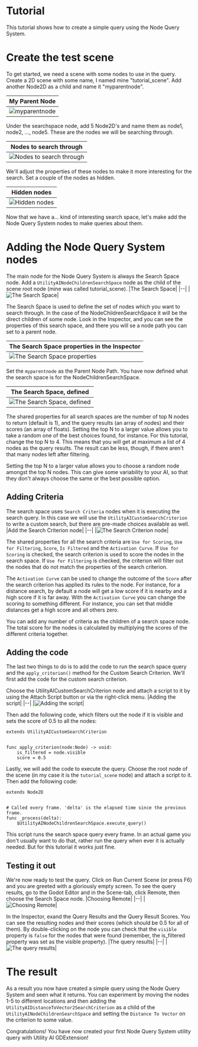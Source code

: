 # Tutorial
This tutorial shows how to create a simple query using the Node Query System.

# Create the test scene
To get started, we need a scene with some nodes to use in the query. Create a 2D scene with some name, I named mine "tutorial_scene". Add another Node2D as a child and name it "myparentnode".

|My Parent Node|
|--|
|![myparentnode](tutorial_3_pic_1.png)|

Under the searchspace node, add 5 Node2D's and name them as node1, node2, ..., node5. These are the nodes we will be searching through. 

|Nodes to search through|
|--|
|![Nodes to search through](tutorial_3_pic_2.png)|

We'll adjust the properties of these nodes to make it more interesting for the search. Set a couple of the nodes as hidden.

|Hidden nodes|
|--|
|![Hidden nodes](tutorial_3_pic_3.png)|

Now that we have a... kind of interesting search space, let's make add the Node Query System nodes to make queries about them.

# Adding the Node Query System nodes
The main node for the Node Query System is always the Search Space node. Add a `UtilityAINodeChildrenSearchSpace` node as the child of the scene root node (mine was called tutorial_scene). 
|The Search Space|
|--|
|![The Search Space](tutorial_3_pic_4.png)|

The Search Space is used to define the set of nodes which you want to search through. In the case of the NodeChildrenSearchSpace it will be the direct children of some node. Look in the Inspector, and you can see the properties of this search space, and there you will se a node path you can set to a parent node.

|The Search Space properties in the Inspector|
|--|
|![The Search Space properties](tutorial_3_pic_5.png)|

Set the `myparentnode` as the Parent Node Path. You have now defined what the search space is for the NodeChildrenSearchSpace.

|The Search Space, defined|
|--|
|![The Search Space, defined](tutorial_3_pic_6.png)|

The shared properties for all search spaces are the number of top N nodes to return (default is 1), and the query results (an array of nodes) and their scores (an array of floats). Setting the top N to a larger value allows you to take a random one of the best choices found, for instance. For this tutorial, change the top N to 4. This means that you will get at maximum a list of 4 nodes as the query results. The result can be less, though, if there aren't that many nodes left after filtering. 

Setting the top N to a larger value allows you to choose a random node amongst the top N nodes. This can give some variability to your AI, so that they don't always choose the same or the best possible option. 


## Adding Criteria

The search space uses `Search Criteria` nodes when it is executing the search query. In this case we will use the `UtilityAICustomSearchCriterion` to write a custom search, but there are pre-made choices available as well.
|Add the Search Criterion node|
|--|
|![The Search Criterion node](tutorial_3_pic_7.png)|

The shared properties for all the search criteria are `Use for Scoring`, `Use for Filtering`, `Score`, `Is Filtered` and the `Activation Curve`. If `Use for Scoring` is checked, the search criterion is used to score the nodes in the search space. If `Use for Filtering` is checked, the criterion will filter out the nodes that do not match the properties of the search criterion. 

The `Activation Curve` can be used to change the outcome of the `Score` after the search criterion has applied its rules to the node. For instance, for a distance search, by default a node will get a low score if it is nearby and a high score if it is far away. With the `Activation Curve` you can change the scoring to something different. For instance, you can set that middle distances get a high score and all others zero.

You can add any number of criteria as the children of a search space node. The total score for the nodes is calculated by multiplying the scores of the different criteria together.


## Adding the code
The last two things to do is to add the code to run the search space query and the `apply_criterion()` method for the Custom Search Criterion. We'll first add the code for the custom search criterion.

Choose the UtilityAICustomSearchCriterion node and attach a script to it by using the Attach Script button or via the right-click menu.
|Adding the script|
|--|
|![Adding the script](tutorial_3_pic_8.png)|

Then add the following code, which filters out the node if it is visible and sets the score of 0.5 to all the nodes:

```gdscript
extends UtilityAICustomSearchCriterion


func apply_criterion(node:Node) -> void:
	is_filtered = node.visible
	score = 0.5

```

Lastly, we will add the code to execute the query. Choose the root node of the scene (in my case it is the `tutorial_scene` node) and attach a script to it. Then add the following code:

```gdscript
extends Node2D


# Called every frame. 'delta' is the elapsed time since the previous frame.
func _process(delta):
	$UtilityAINodeChildrenSearchSpace.execute_query()

```

This script runs the search space query every frame. In an actual game you don't usually want to do that, rather run the query when ever it is actually needed. But for this tutorial it works just fine.


## Testing it out
We're now ready to test the query. Click on Run Current Scene (or press F6) and you are greeted with a gloriously empty screen. To see the query results, go to the Godot Editor and in the Scene-tab, click Remote, then choose the Search Space node.
|Choosing Remote|
|--|
|![Choosing Remote](tutorial_3_pic_9.png)|

In the Inspector, exand the Query Results and the Query Result Scores. You can see the resulting nodes and their scores (which should be 0.5 for all of them). By double-clicking on the node you can check that the `visible` property is `false` for the nodes that were found (remember, the is_filtered property was set as the visible property).
|The query results|
|--|
|![The query results](tutorial_3_pic_10.png)|



# The result
As a result you now have created a simple query using the Node Query System and seen what it returns. You can experiment by moving the nodes 1-5 to different locations and then adding the `UtilityAIDistanceToVector2SearchCriterion` as a child of the `UtilityAINodeChildrenSearchSpace` and setting the `Distance To Vector` on the criterion to some value.

Congratulations! You have now created your first Node Query System utility query with Utility AI GDExtension!